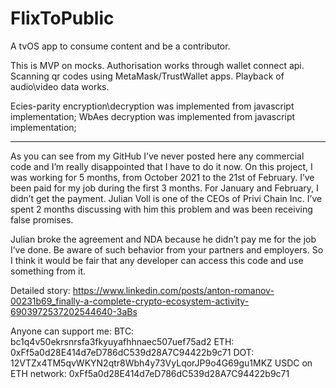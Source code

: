# FlixToPublic
A tvOS app to consume content and be a contributor.

This is MVP on mocks.
Authorisation works through wallet connect api. Scanning qr codes using MetaMask/TrustWallet apps.
Playback of audio\video data works.

Ecies-parity encryption\decryption was implemented from javascript implementation;
WbAes decryption was implemented from javascript implementation;

___________________________
As you can see from my GitHub I’ve never posted here any commercial code and I’m really disappointed that I have to do it now.
On this project, I was working for 5 months, from October 2021 to the 21st of February.
I’ve been paid for my job during the first 3 months. For January and February, I didn’t get the payment.
Julian Voll is one of the CEOs of Privi Chain Inc. I’ve spent 2 months discussing with him this problem and was been receiving false promises. 

Julian broke the agreement and NDA because he didn’t pay me for the job I’ve done. 
Be aware of such behavior from your partners and employers.
So I think it would be fair that any developer can access this code and use something from it.

Detailed story:
https://www.linkedin.com/posts/anton-romanov-00231b69_finally-a-complete-crypto-ecosystem-activity-6903972537202544640-3aBs

Anyone can support me:
BTC: bc1q4v50ekrsnrsfa3fkyuyafhhnaec507uef75ad2
ETH: 0xFf5a0d28E414d7eD786dC539d28A7C94422b9c71
DOT: 12VTZx4TM5qvWKYN2qtr8Wbh4y73VyLqorJP9o4G69gu1MKZ
USDC on ETH network: 0xFf5a0d28E414d7eD786dC539d28A7C94422b9c71
